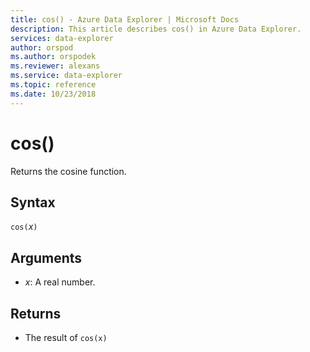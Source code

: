 ```yaml
---
title: cos() - Azure Data Explorer | Microsoft Docs
description: This article describes cos() in Azure Data Explorer.
services: data-explorer
author: orspod
ms.author: orspodek
ms.reviewer: alexans
ms.service: data-explorer
ms.topic: reference
ms.date: 10/23/2018
---
```

# cos()

Returns the cosine function.

## Syntax

`cos(`*x*`)`

## Arguments

* *x*: A real number.

## Returns

* The result of `cos(x)`